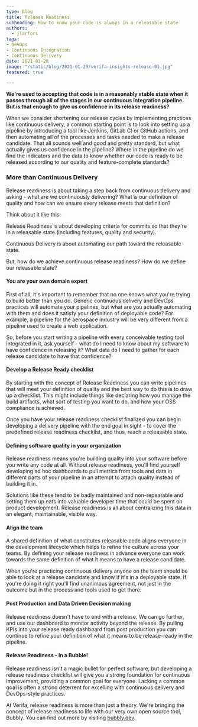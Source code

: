 ```yaml
---
type: Blog
title: Release Readiness
subheading: How to know your code is always in a releasable state
authors:
  - jlarfors
tags:
- DevOps
- Continuous Integration
- Continuous Delivery
date: 2021-01-28
image: "/static/blog/2021-01-29/verifa-insights-release-01.jpg"
featured: true

---
```

**We're used to accepting that code is in a reasonably stable state when it passes through all of the stages in our continuous integration pipeline. But is that enough to give us confidence in its release readiness?**

When we consider shortening our release cycles by implementing practices like continuous delivery, a common starting point is to look into setting up a pipeline by introducing a tool like Jenkins, GitLab CI or GitHub actions, and then automating all of the processes and tasks needed to make a release candidate. That all sounds well and good and pretty standard, but what actually gives us confidence in the pipeline? Where in the pipeline do we find the indicators and the data to know whether our code is ready to be released according to our quality and feature-complete standards?

### **More than Continuous Delivery**

Release readiness is about taking a step back from continuous delivery and asking - what are we continuously delivering? What is our definition of quality and how can we ensure every release meets that definition?

Think about it like this:

Release Readiness is about developing criteria for commits so that they're in a releasable state (including features, quality and security).

Continuous Delivery is about automating our path toward the releasable state.

But, how do we achieve continuous release readiness? How do we define our releasable state?

#### **You are your own domain expert**

First of all, it's important to remember that no one knows what you're trying to build better than you do. Generic continuous delivery and DevOps practices will automate your pipelines, but what are you actually automating with them and does it satisfy your definition of deployable code? For example, a pipeline for the aerospace industry will be very different from a pipeline used to create a web application.

So, before you start writing a pipeline with every conceivable testing tool integrated in it, ask yourself - what do I need to know about my software to have confidence in releasing it? What data do I need to gather for each release candidate to have that confidence?

#### **Develop a Release Ready checklist**

By starting with the concept of Release Readiness you can write pipelines that will meet your definition of quality and the best way to do this is to draw up a checklist. This might include things like declaring how you manage the build artifacts, what sort of testing you want to do, and how your OSS compliance is achieved.

Once you have your release readiness checklist finalized you can begin developing a delivery pipeline with the end goal in sight - to cover the predefined release readiness checklist, and thus, reach a releasable state.

#### **Defining software quality in your organization**

Release readiness means you're building quality into your software before you write any code at all. Without release readiness, you'll find yourself developing ad hoc dashboards to pull metrics from tools and data in different parts of your pipeline in an attempt to attach quality instead of building it in.

Solutions like these tend to be badly maintained and non-repeatable and setting them up eats into valuable developer time that could be spent on product development. Release readiness is all about centralizing this data in an elegant, maintainable, visible way.

#### **Align the team**

A shared definition of what constitutes releasable code aligns everyone in the development lifecycle which helps to refine the culture across your teams. By defining your release readiness in advance everyone can work towards the same definition of what it means to have a release candidate.

When you're practicing continuous delivery anyone on the team should be able to look at a release candidate and know if it's in a deployable state. If you're doing it right you'll find unanimous agreement, not just in the outcome but in the process and tools used to get there.

#### **Post Production and Data Driven Decision making**

Release readiness doesn't have to end with a release. We can go further, and use our dashboard to monitor activity beyond the release. By pulling KPIs into your release ready dashboard from post production you can continue to refine your definition of what it means to be release-ready in the pipeline.

#### **Release Readiness - In a Bubble!**

Release readiness isn't a magic bullet for perfect software, but developing a release readiness checklist will give you a strong foundation for continuous improvement, providing a common goal for everyone. Lacking a common goal is often a strong deterrent for excelling with continuous delivery and DevOps-style practices.

At Verifa, release readiness is more than just a theory. We're bringing the concept of release readiness to life with our very own open source tool, Bubbly. You can find out more by visiting [bubbly.dev](https://bubbly.dev/).
